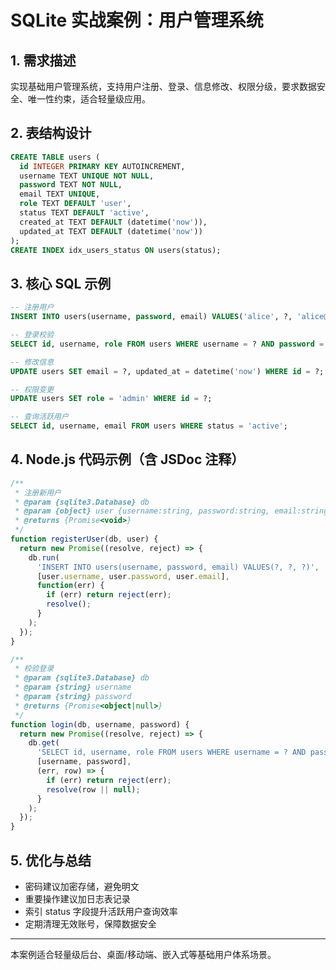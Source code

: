 # SQLite 实战案例：用户管理系统

## 1. 需求描述
实现基础用户管理系统，支持用户注册、登录、信息修改、权限分级，要求数据安全、唯一性约束，适合轻量级应用。

## 2. 表结构设计
```sql
CREATE TABLE users (
  id INTEGER PRIMARY KEY AUTOINCREMENT,
  username TEXT UNIQUE NOT NULL,
  password TEXT NOT NULL,
  email TEXT UNIQUE,
  role TEXT DEFAULT 'user',
  status TEXT DEFAULT 'active',
  created_at TEXT DEFAULT (datetime('now')),
  updated_at TEXT DEFAULT (datetime('now'))
);
CREATE INDEX idx_users_status ON users(status);
```

## 3. 核心 SQL 示例
```sql
-- 注册用户
INSERT INTO users(username, password, email) VALUES('alice', ?, 'alice@example.com');

-- 登录校验
SELECT id, username, role FROM users WHERE username = ? AND password = ? AND status = 'active';

-- 修改信息
UPDATE users SET email = ?, updated_at = datetime('now') WHERE id = ?;

-- 权限变更
UPDATE users SET role = 'admin' WHERE id = ?;

-- 查询活跃用户
SELECT id, username, email FROM users WHERE status = 'active';
```

## 4. Node.js 代码示例（含 JSDoc 注释）
```js
/**
 * 注册新用户
 * @param {sqlite3.Database} db
 * @param {object} user {username:string, password:string, email:string}
 * @returns {Promise<void>}
 */
function registerUser(db, user) {
  return new Promise((resolve, reject) => {
    db.run(
      'INSERT INTO users(username, password, email) VALUES(?, ?, ?)',
      [user.username, user.password, user.email],
      function(err) {
        if (err) return reject(err);
        resolve();
      }
    );
  });
}

/**
 * 校验登录
 * @param {sqlite3.Database} db
 * @param {string} username
 * @param {string} password
 * @returns {Promise<object|null>}
 */
function login(db, username, password) {
  return new Promise((resolve, reject) => {
    db.get(
      'SELECT id, username, role FROM users WHERE username = ? AND password = ? AND status = ''active''',
      [username, password],
      (err, row) => {
        if (err) return reject(err);
        resolve(row || null);
      }
    );
  });
}
```

## 5. 优化与总结
- 密码建议加密存储，避免明文
- 重要操作建议加日志表记录
- 索引 status 字段提升活跃用户查询效率
- 定期清理无效账号，保障数据安全

---

本案例适合轻量级后台、桌面/移动端、嵌入式等基础用户体系场景。 